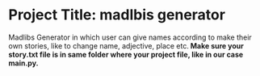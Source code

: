 # Project Title: madlbis generator

Madlibs Generator in which user can give names according to make their own stories, like to change name, adjective, place etc.<b>
Make sure your story.txt file is in same folder where your project file, like in our case main.py.

